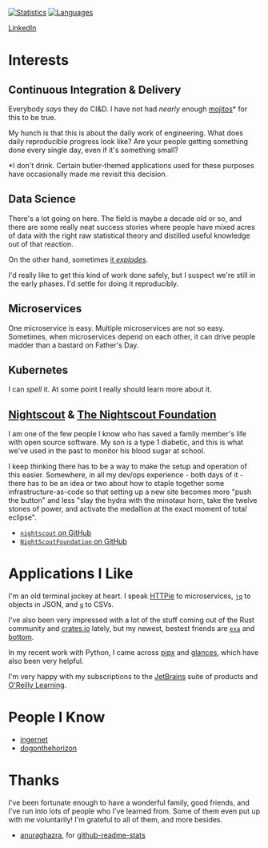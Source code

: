 [![Statistics](https://github-readme-stats.vercel.app/api?username=gdaleson&show_icons=true&theme=vision-friendly-dark)](https://github.com/anuraghazra/github-readme-stats)
[![Languages](https://github-readme-stats.vercel.app/api/top-langs/?username=gdaleson&theme=vision-friendly-dark)](https://github.com/anuraghazra/github-readme-stats)

[LinkedIn](https://www.linkedin.com/in/gabrieldaleson/)

# Interests

## Continuous Integration & Delivery

Everybody _says_ they do CI&D. I have not had _nearly_ enough [mojitos](https://twitter.com/jezhumble/status/910202369354297344)* for this to be true.

My hunch is that this is about the daily work of engineering. What does daily reproducible progress look like? Are your people getting something done every single day, even if it's something small?

*I don't drink. Certain butler-themed applications used for these purposes have occasionally made me revisit this decision.

## Data Science

There's a lot going on here. The field is maybe a decade old or so, and there are some really neat success stories where people have mixed acres of data with the right raw statistical theory and distilled useful knowledge out of that reaction.

On the other hand, sometimes [it _explodes_](https://www.nytimes.com/2018/04/04/us/politics/cambridge-analytica-scandal-fallout.html).

I'd really like to get this kind of work done safely, but I suspect we're still in the early phases. I'd settle for doing it reproducibly.

## Microservices

One microservice is easy. Multiple microservices are not so easy. Sometimes, when microservices depend on each other, it can drive people madder than a bastard on Father's Day.

## Kubernetes

I can _spell_ it. At some point I really should learn more about it.

## [Nightscout](http://www.nightscout.info/) & [The Nightscout Foundation](https://www.nightscoutfoundation.org/)

I am one of the few people I know who has saved a family member's life with open source software. My son is a type 1 diabetic, and this is what we've used in the past to monitor his blood sugar at school.

I keep thinking there has to be a way to make the setup and operation of this easier. Somewhere, in all my dev/ops experience - both days of it - there has to be an idea or two about how to staple together some infrastructure-as-code so that setting up a new site becomes more "push the button" and less "slay the hydra with the minotaur horn, take the twelve stones of power, and activate the medallion at the exact moment of total eclipse".

* [`nightscout` on GitHub](https://github.com/nightscout)
* [`NightScoutFoundation` on GitHub](https://github.com/NightscoutFoundation)


# Applications I Like

I'm an old terminal jockey at heart. I speak [HTTPie](https://httpie.org/) to microservices, [`jq`](https://stedolan.github.io/jq/) to objects in JSON, and [`q`](https://github.com/harelba/q) to CSVs.

I've also been very impressed with a lot of the stuff coming out of the Rust community and [crates.io](https://crates.io/) lately, but my newest, bestest friends are [`exa`](https://the.exa.website/) and [bottom](https://github.com/ClementTsang/bottom).

In my recent work with Python, I came across [pipx](https://pipxproject.github.io/pipx/) and [glances](https://nicolargo.github.io/glances/), which have also been very helpful.

I'm very happy with my subscriptions to the [JetBrains](https://www.jetbrains.com/) suite of products and [O'Reilly Learning](https://learning.oreilly.com/).

# People I Know

* [ingernet](https://github.com/ingernet)
* [dogonthehorizon](https://github.com/dogonthehorizon)

# Thanks

I've been fortunate enough to have a wonderful family, good friends, and I've run into lots of people who I've learned from. Some of them even put up with me voluntarily! I'm grateful to all of them, and more besides.
* [anuraghazra](https://github.com/anuraghazra), for [github-readme-stats](https://github.com/anuraghazra/github-readme-stats)



<!--
**gdaleson/gdaleson** is a ✨ _special_ ✨ repository because its `README.md` (this file) appears on your GitHub profile.

Here are some ideas to get you started:

- 🔭 I’m currently working on ...
- 🌱 I’m currently learning ...
- 👯 I’m looking to collaborate on ...
- 🤔 I’m looking for help with ...
- 💬 Ask me about ...
- 📫 How to reach me: ...
- 😄 Pronouns: ...
- ⚡ Fun fact: ...
-->
